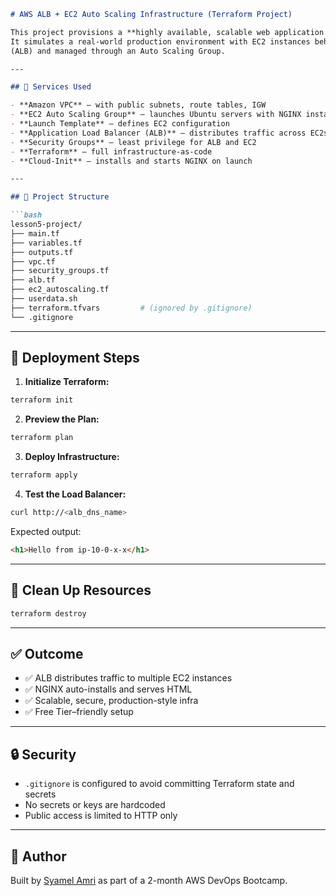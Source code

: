 ````md
# AWS ALB + EC2 Auto Scaling Infrastructure (Terraform Project)

This project provisions a **highly available, scalable web application infrastructure** using Terraform and AWS services.
It simulates a real-world production environment with EC2 instances behind an Application Load Balancer
(ALB) and managed through an Auto Scaling Group.

---

## 🧰 Services Used

- **Amazon VPC** — with public subnets, route tables, IGW
- **EC2 Auto Scaling Group** — launches Ubuntu servers with NGINX installed via `user_data.sh`
- **Launch Template** — defines EC2 configuration
- **Application Load Balancer (ALB)** — distributes traffic across EC2s
- **Security Groups** — least privilege for ALB and EC2
- **Terraform** — full infrastructure-as-code
- **Cloud-Init** — installs and starts NGINX on launch

---

## 📁 Project Structure

```bash
lesson5-project/
├── main.tf
├── variables.tf
├── outputs.tf
├── vpc.tf
├── security_groups.tf
├── alb.tf
├── ec2_autoscaling.tf
├── userdata.sh
├── terraform.tfvars         # (ignored by .gitignore)
└── .gitignore
````

---

## 🚀 Deployment Steps

1. **Initialize Terraform:**

```bash
terraform init
```

2. **Preview the Plan:**

```bash
terraform plan
```

3. **Deploy Infrastructure:**

```bash
terraform apply
```

4. **Test the Load Balancer:**

```bash
curl http://<alb_dns_name>
```

Expected output:

```html
<h1>Hello from ip-10-0-x-x</h1>
```

---

## 🧹 Clean Up Resources

```bash
terraform destroy
```

---

## ✅ Outcome

* ✅ ALB distributes traffic to multiple EC2 instances
* ✅ NGINX auto-installs and serves HTML
* ✅ Scalable, secure, production-style infra
* ✅ Free Tier–friendly setup

---

## 🔒 Security

* `.gitignore` is configured to avoid committing Terraform state and secrets
* No secrets or keys are hardcoded
* Public access is limited to HTTP only

---

## 📌 Author

Built by [Syamel Amri](https://github.com/Syamel111) as part of a 2-month AWS DevOps Bootcamp.
